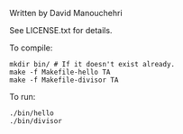 Written by David Manouchehri

See LICENSE.txt for details.

To compile:

```
mkdir bin/ # If it doesn't exist already.
make -f Makefile-hello TA
make -f Makefile-divisor TA
```

To run:

```
./bin/hello
./bin/divisor
```
